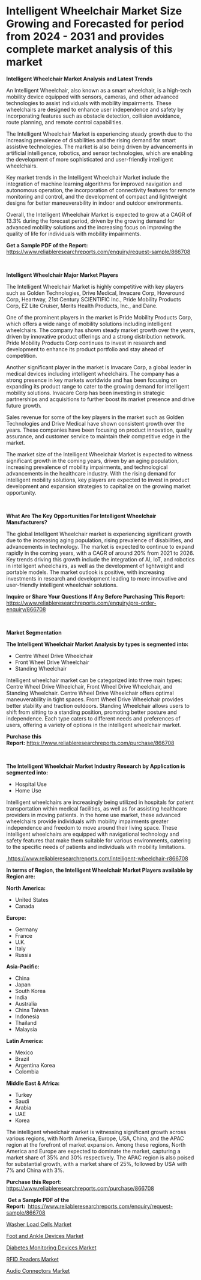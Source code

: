 <p><h1>Intelligent Wheelchair Market Size Growing and Forecasted for period from 2024 - 2031 and provides complete market analysis of this market</h1></p><p><strong>Intelligent Wheelchair Market Analysis and Latest Trends</strong></p>
<p><p>An Intelligent Wheelchair, also known as a smart wheelchair, is a high-tech mobility device equipped with sensors, cameras, and other advanced technologies to assist individuals with mobility impairments. These wheelchairs are designed to enhance user independence and safety by incorporating features such as obstacle detection, collision avoidance, route planning, and remote control capabilities.</p><p>The Intelligent Wheelchair Market is experiencing steady growth due to the increasing prevalence of disabilities and the rising demand for smart assistive technologies. The market is also being driven by advancements in artificial intelligence, robotics, and sensor technologies, which are enabling the development of more sophisticated and user-friendly intelligent wheelchairs.</p><p>Key market trends in the Intelligent Wheelchair Market include the integration of machine learning algorithms for improved navigation and autonomous operation, the incorporation of connectivity features for remote monitoring and control, and the development of compact and lightweight designs for better maneuverability in indoor and outdoor environments.</p><p>Overall, the Intelligent Wheelchair Market is expected to grow at a CAGR of 13.3% during the forecast period, driven by the growing demand for advanced mobility solutions and the increasing focus on improving the quality of life for individuals with mobility impairments.</p></p>
<p><strong>Get a Sample PDF of the Report:&nbsp;</strong> <a href="https://www.reliableresearchreports.com/enquiry/request-sample/866708">https://www.reliableresearchreports.com/enquiry/request-sample/866708</a></p>
<p>&nbsp;</p>
<p><strong>Intelligent Wheelchair Major Market Players</strong></p>
<p><p>The Intelligent Wheelchair Market is highly competitive with key players such as Golden Technologies, Drive Medical, Invacare Corp, Hoveround Corp, Heartway, 21st Century SCIENTIFIC Inc., Pride Mobility Products Corp, EZ Lite Cruiser, Merits Health Products, Inc., and Dane.</p><p>One of the prominent players in the market is Pride Mobility Products Corp, which offers a wide range of mobility solutions including intelligent wheelchairs. The company has shown steady market growth over the years, driven by innovative product offerings and a strong distribution network. Pride Mobility Products Corp continues to invest in research and development to enhance its product portfolio and stay ahead of competition.</p><p>Another significant player in the market is Invacare Corp, a global leader in medical devices including intelligent wheelchairs. The company has a strong presence in key markets worldwide and has been focusing on expanding its product range to cater to the growing demand for intelligent mobility solutions. Invacare Corp has been investing in strategic partnerships and acquisitions to further boost its market presence and drive future growth.</p><p>Sales revenue for some of the key players in the market such as Golden Technologies and Drive Medical have shown consistent growth over the years. These companies have been focusing on product innovation, quality assurance, and customer service to maintain their competitive edge in the market.</p><p>The market size of the Intelligent Wheelchair Market is expected to witness significant growth in the coming years, driven by an aging population, increasing prevalence of mobility impairments, and technological advancements in the healthcare industry. With the rising demand for intelligent mobility solutions, key players are expected to invest in product development and expansion strategies to capitalize on the growing market opportunity.</p></p>
<p>&nbsp;</p>
<p><strong>What Are The Key Opportunities For Intelligent Wheelchair Manufacturers?</strong></p>
<p><p>The global Intelligent Wheelchair market is experiencing significant growth due to the increasing aging population, rising prevalence of disabilities, and advancements in technology. The market is expected to continue to expand rapidly in the coming years, with a CAGR of around 20% from 2021 to 2026. Key trends driving this growth include the integration of AI, IoT, and robotics in intelligent wheelchairs, as well as the development of lightweight and portable models. The market outlook is positive, with increasing investments in research and development leading to more innovative and user-friendly intelligent wheelchair solutions.</p></p>
<p><strong>Inquire or Share Your Questions If Any Before Purchasing This Report:</strong> <a href="https://www.reliableresearchreports.com/enquiry/pre-order-enquiry/866708">https://www.reliableresearchreports.com/enquiry/pre-order-enquiry/866708</a></p>
<p>&nbsp;</p>
<p><strong>Market Segmentation</strong></p>
<p><strong>The Intelligent Wheelchair Market Analysis by types is segmented into:</strong></p>
<p><ul><li>Centre Wheel Drive Wheelchair</li><li>Front Wheel Drive Wheelchair</li><li>Standing Wheelchair</li></ul></p>
<p><p>Intelligent wheelchair market can be categorized into three main types: Centre Wheel Drive Wheelchair, Front Wheel Drive Wheelchair, and Standing Wheelchair. Centre Wheel Drive Wheelchair offers optimal maneuverability in tight spaces. Front Wheel Drive Wheelchair provides better stability and traction outdoors. Standing Wheelchair allows users to shift from sitting to a standing position, promoting better posture and independence. Each type caters to different needs and preferences of users, offering a variety of options in the intelligent wheelchair market.</p></p>
<p><strong>Purchase this Report:&nbsp;</strong><a href="https://www.reliableresearchreports.com/purchase/866708">https://www.reliableresearchreports.com/purchase/866708</a></p>
<p>&nbsp;</p>
<p><strong>The Intelligent Wheelchair Market Industry Research by Application is segmented into:</strong></p>
<p><ul><li>Hospital Use</li><li>Home Use</li></ul></p>
<p><p>Intelligent wheelchairs are increasingly being utilized in hospitals for patient transportation within medical facilities, as well as for assisting healthcare providers in moving patients. In the home use market, these advanced wheelchairs provide individuals with mobility impairments greater independence and freedom to move around their living space. These intelligent wheelchairs are equipped with navigational technology and safety features that make them suitable for various environments, catering to the specific needs of patients and individuals with mobility limitations.</p></p>
<p><a href="https://www.reliableresearchreports.com/intelligent-wheelchair-r866708">&nbsp;https://www.reliableresearchreports.com/intelligent-wheelchair-r866708</a></p>
<p><strong>In terms of Region, the Intelligent Wheelchair Market Players available by Region are:</strong></p>
<p>
    <p> <strong> North America: </strong>
        <ul>
            <li>United States</li>
            <li>Canada</li>
        </ul>
        </p> 
    <p> <strong> Europe: </strong>
        <ul>
            <li>Germany</li>
            <li>France</li>
            <li>U.K.</li>
            <li>Italy</li>
            <li>Russia</li>
        </ul>
        </p> 
    <p> <strong> Asia-Pacific: </strong>
        <ul>
            <li>China</li>
            <li>Japan</li>
            <li>South Korea</li>
            <li>India</li>
            <li>Australia</li>
            <li>China Taiwan</li>
            <li>Indonesia</li>
            <li>Thailand</li>
            <li>Malaysia</li>
        </ul>
        </p> 
    <p> <strong> Latin America: </strong>
        <ul>
            <li>Mexico</li>
            <li>Brazil</li>
            <li>Argentina Korea</li>
            <li>Colombia</li>
        </ul>
        </p> 
    <p> <strong> Middle East & Africa: </strong>
        <ul>
            <li>Turkey</li>
            <li>Saudi</li>
            <li>Arabia</li>
            <li>UAE</li>
            <li>Korea</li>
        </ul>
    </p>
    </p>
<p><p>The intelligent wheelchair market is witnessing significant growth across various regions, with North America, Europe, USA, China, and the APAC region at the forefront of market expansion. Among these regions, North America and Europe are expected to dominate the market, capturing a market share of 35% and 30% respectively. The APAC region is also poised for substantial growth, with a market share of 25%, followed by USA with 7% and China with 3%.</p></p>
<p><strong>Purchase this Report: </strong><a href="https://www.reliableresearchreports.com/purchase/866708">https://www.reliableresearchreports.com/purchase/866708</a></p>
<p>&nbsp;<strong>Get a Sample PDF of the Report:&nbsp;&nbsp;</strong><a href="https://www.reliableresearchreports.com/enquiry/request-sample/866708">https://www.reliableresearchreports.com/enquiry/request-sample/866708</a></p>
<p><strong></strong></p>
<p><p><a href="https://medium.com/@samantha.welch56767/global-washer-load-cells-market-size-is-expected-to-reach-at-a-cagr-of-13-3-632e606f3485">Washer Load Cells Market</a></p><p><a href="https://github.com/dylanObrien626/Market-Research-Report-List-1/blob/main/foot-and-ankle-devices-market.md">Foot and Ankle Devices Market</a></p><p><a href="https://github.com/qndifksd5/Market-Research-Report-List-1/blob/main/diabetes-monitoring-devices-market.md">Diabetes Monitoring Devices Market</a></p><p><a href="https://medium.com/@penelope.lee568/rfid-readers-market-size-share-analysis-growth-trends-forecasts-2024-2031-36f98d1edffd">RFID Readers Market</a></p><p><a href="https://medium.com/@liam.mcgrath5645/insights-into-audio-connectors-market-share-and-competitive-landscape-for-period-from-2024-to-2031-51317dac2f53">Audio Connectors Market</a></p></p>